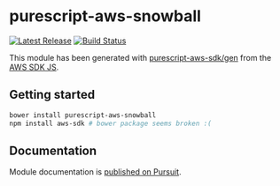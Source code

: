 # purescript-aws-snowball

[![Latest Release](https://pursuit.purescript.org/packages/purescript-aws-snowball/badge)](https://pursuit.purescript.org/packages/purescript-aws-snowball)
[![Build Status](https://app.wercker.com/status/5909b9e96d1080804b17a28f72f87b6b/s/master)](https://app.wercker.com/project/byKey/5909b9e96d1080804b17a28f72f87b6b)

This module has been generated with [purescript-aws-sdk/gen](https://github.com/purescript-aws-sdk/gen) from the [AWS SDK JS](https://github.com/aws/aws-sdk-js).

## Getting started

```sh
bower install purescript-aws-snowball
npm install aws-sdk # bower package seems broken :(
```

## Documentation

Module documentation is [published on Pursuit](http://pursuit.purescript.org/packages/purescript-aws-snowball).
